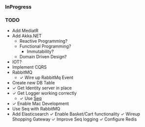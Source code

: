 ### InProgress


### TODO
- Add MediatR
- Add Akka.NET
    - Reactive Programming?
    - Functional Programming?
        - Immutability?
    - Domain Driven Design?
- IOT?
- Implement CQRS
- RabbitMQ
    - ✓ Wire up RabbitMq Event
- Create new DB Table
- ✓ Get Identity server in place
- ✓ Get Logger working correctly
    - ✓ Use [Seq](https://datalust.co/seq)
- ✓ Enable Mac Development
- Use Seq with RabbitMQ
- Add Elasticsearch
✓ Enable Basket/Cart functionality
    ✓ Wireup Shopping Gateway
✓ Improve Seq logging
✓ Configure Redis
